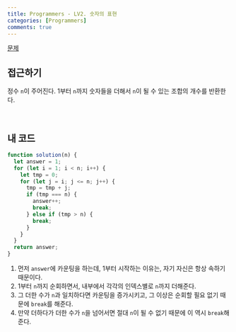 ```yaml
---
title: Programmers - LV2. 숫자의 표현
categories: [Programmers]
comments: true
---
```


[문제](https://programmers.co.kr/learn/courses/30/lessons/12924)

## 접근하기

정수 `n`이 주어진다. 1부터 `n`까지 숫자들을 더해서 `n`이 될 수 있는 조합의 개수를 반환한다.

<br>

## 내 코드

```js
function solution(n) {
  let answer = 1;
  for (let i = 1; i < n; i++) {
    let tmp = 0;
    for (let j = i; j <= n; j++) {
      tmp = tmp + j;
      if (tmp === n) {
        answer++;
        break;
      } else if (tmp > n) {
        break;
      }
    }
  }
  return answer;
}
```

1. 먼저 `answer`에 카운팅을 하는데, 1부터 시작하는 이유는, 자기 자신은 항상 속하기 때문이다.
2. 1부터 `n`까지 순회하면서, 내부에서 각각의 인덱스별로 `n`까지 더해준다.
3. 그 더한 수가 `n`과 일치하다면 카운팅을 증가시키고, 그 이상은 순회할 필요 없기 때문에 `break`를 해준다.
4. 만약 더하다가 더한 수가 `n`을 넘어서면 절대 `n`이 될 수 없기 때문에 이 역시 `break`해준다.
